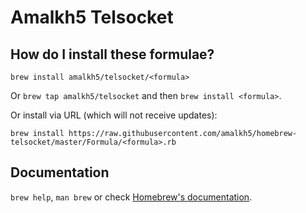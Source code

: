 # Amalkh5 Telsocket

## How do I install these formulae?
`brew install amalkh5/telsocket/<formula>`

Or `brew tap amalkh5/telsocket` and then `brew install <formula>`.

Or install via URL (which will not receive updates):

```
brew install https://raw.githubusercontent.com/amalkh5/homebrew-telsocket/master/Formula/<formula>.rb
```

## Documentation
`brew help`, `man brew` or check [Homebrew's documentation](https://docs.brew.sh).
